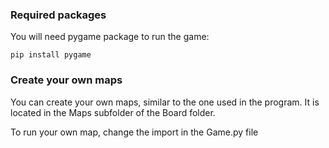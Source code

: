 ### Required packages

You will need pygame package to run the game:

```
pip install pygame
```

### Create your own maps
You can create your own maps, similar to the one used in the program.
It is located in the Maps subfolder of the Board folder.

To run your own map, change the import in the Game.py file
